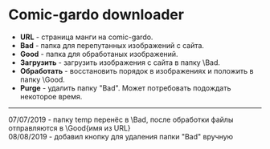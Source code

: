 Comic-gardo downloader
=====================

* **URL** - страница манги на comic-gardo. 
* **Bad** - папка для перепутанных изображений с сайта. 
* **Good** - папка для обработаных изображений. 
* **Загрузить** - загрузить изображения с сайта в папку \Bad. 
* **Обработать** - восстановить порядок в изображениях и положить в папку \Good. 
* **Purge** - удалить папку "Bad". Может потребовать подождать некоторое время.
***
07/07/2019 - папку temp перенёс в \Bad, после обработки файлы отправляются в \Good\{имя из URL}\
08/08/2019 - добавил кнопку для удаления папки "Bad" вручную
